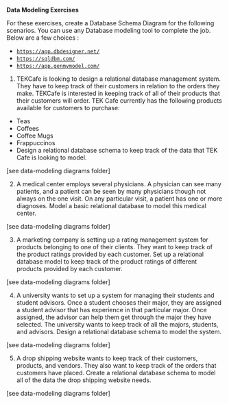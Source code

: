 **Data Modeling Exercises**

For these exercises, create a Database Schema Diagram for the following scenarios. You can use any Database modeling tool to complete the job. Below are a few choices :

-   <code>https://app.dbdesigner.net/</code>
-   <code>https://sqldbm.com/</code>
-   <code>https://app.genmymodel.com/</code>

1. TEKCafe is looking to design a relational database management system. They have to keep track of their customers in relation to the orders they make. TEKCafe is interested in keeping track of all of their products that their customers will order. TEK Cafe currently has the following products available for customers to purchase:

-   Teas
-   Coffees
-   Coffee Mugs
-   Frappuccinos
-   Design a relational database schema to keep track of the data that TEK Cafe is looking to model.

[see data-modeling diagrams folder]

2. A medical center employs several physicians. A physician can see many patients, and a patient can be seen by many physicians though not always on the one visit. On any particular visit, a patient has one or more diagnoses. Model a basic relational database to model this medical center.

[see data-modeling diagrams folder]

3. A marketing company is setting up a rating management system for products belonging to one of their clients. They want to keep track of the product ratings provided by each customer. Set up a relational database model to keep track of the product ratings of different products provided by each customer.

[see data-modeling diagrams folder]

4. A university wants to set up a system for managing their students and student advisors. Once a student chooses their major, they are assigned a student advisor that has experience in that particular major. Once assigned, the advisor can help them get through the major they have selected. The university wants to keep track of all the majors, students, and advisors. Design a relational database schema to model the system.

[see data-modeling diagrams folder]

5. A drop shipping website wants to keep track of their customers, products, and vendors. They also want to keep track of the orders that customers have placed. Create a relational database schema to model all of the data the drop shipping website needs.

[see data-modeling diagrams folder]

